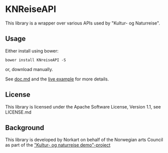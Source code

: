 KNReiseAPI
==========

This library is a wrapper over various APIs used by "Kultur- og Naturreise".

Usage
-----

Either install using bower:

    bower install KNreiseAPI -S

or, download manually.

See [doc.md][doc] and the [live example][example] for more details.

License
-------
This library is licensed under the Apache Software License, Version 1.1, 
see LICENSE.md

Background
----------
This library is developed by Norkart on behalf of the Norwegian arts Council as
part of the ["Kultur- og naturreise demo"-project][knreise]

[knreise]: https://github.com/knreise/demonstratorer
[doc]: https://github.com/knreise/KNReiseAPI/blob/master/doc.md
[example]: http://knreise.github.io/KNReiseAPI/examples/api.html
